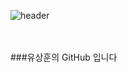 ![header](https://capsule-render.vercel.app/api?type=cylinder&color=50bcdf&height=100&section=header&text=ysh038&fontColor=ffffff&fontSize=30&animation=fadeIn&fontAlignY=55)

<br/>
<br/>
###유상훈의 GitHub 입니다
<!--
**ysh038/ysh038** is a ✨ _special_ ✨ repository because its `README.md` (this file) appears on your GitHub profile.

Here are some ideas to get you started:

- 🔭 I’m currently working on ...
- 🌱 I’m currently learning ...
- 👯 I’m looking to collaborate on ...
- 🤔 I’m looking for help with ...
- 💬 Ask me about ...
- 📫 How to reach me: ...
- 😄 Pronouns: ...
- ⚡ Fun fact: ...
-->
